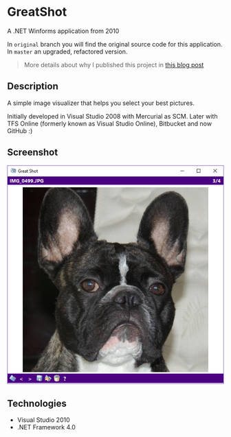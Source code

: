 # GreatShot

A .NET Winforms application from 2010

In `original` branch you will find the original source code for this application. In `master` an upgraded, refactored version.

> More details about why I published this project in [this blog post](https://mamcer.github.io/2018-09-02-i-cleaned-up-my-virtual-basement/)

## Description

A simple image visualizer that helps you select your best pictures. 

Initially developed in Visual Studio 2008 with Mercurial as SCM. Later with TFS Online (formerly known as Visual Studio Online), Bitbucket and now GitHub :)

## Screenshot

![screenshot](https://raw.githubusercontent.com/mamcer/great-shot/master/doc/screenshot.png)

## Technologies

- Visual Studio 2010
- .NET Framework 4.0
